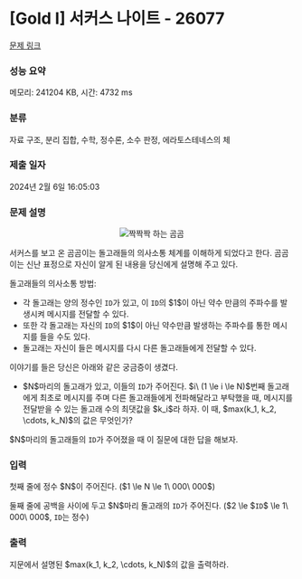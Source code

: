 # [Gold I] 서커스 나이트 - 26077 

[문제 링크](https://www.acmicpc.net/problem/26077) 

### 성능 요약

메모리: 241204 KB, 시간: 4732 ms

### 분류

자료 구조, 분리 집합, 수학, 정수론, 소수 판정, 에라토스테네스의 체

### 제출 일자

2024년 2월 6일 16:05:03

### 문제 설명

<p style="text-align: center;"><img alt="짝짝짝 하는 곰곰" src="https://upload.acmicpc.net/e89c5962-11dc-4573-acbf-4b160d7affae/-/preview/" style="max-height:120px; object-fit:contain; display:inline-block;"></p>

<p>서커스를 보고 온 곰곰이는 돌고래들의 의사소통 체계를 이해하게 되었다고 한다. 곰곰이는 신난 표정으로 자신이 알게 된 내용을 당신에게 설명해 주고 있다.</p>

<p>돌고래들의 의사소통 방법:</p>

<ul>
	<li>각 돌고래는 양의 정수인 <code>ID</code>가 있고, 이 <code>ID</code>의 $1$이 아닌 약수 만큼의 주파수를 발생시켜 메시지를 전달할 수 있다.</li>
	<li>또한 각 돌고래는 자신의 <code>ID</code>의 $1$이 아닌 약수만큼 발생하는 주파수를 통한 메시지를 들을 수도 있다.</li>
	<li>돌고래는 자신이 들은 메시지를 다시 다른 돌고래들에게 전달할 수 있다.</li>
</ul>

<p>이야기를 들은 당신은 아래와 같은 궁금증이 생겼다.</p>

<ul>
	<li>$N$마리의 돌고래가 있고, 이들의 <code>ID</code>가 주어진다. $i\ (1 \le i \le N)$번째 돌고래에게 최초로 메시지를 주며 다른 돌고래들에게 전파해달라고 부탁했을 때, 메시지를 전달받을 수 있는 돌고래 수의 최댓값을 $k_i$라 하자. 이 때, $max(k_1, k_2, \cdots, k_N)$의 값은 무엇인가?</li>
</ul>

<p>$N$마리의 돌고래들의 <code>ID</code>가 주어졌을 때 이 질문에 대한 답을 해보자.</p>

### 입력 

 <p>첫째 줄에 정수 $N$이 주어진다. ($1 \le N \le 1\ 000\ 000$)</p>

<p>둘째 줄에 공백을 사이에 두고 $N$마리 돌고래의 <code>ID</code>가 주어진다. ($2 \le $<code>ID</code>$ \le 1\ 000\ 000$, <code>ID</code>는 정수)</p>

### 출력 

 <p>지문에서 설명된 $max(k_1, k_2, \cdots, k_N)$의 값을 출력하라.</p>

